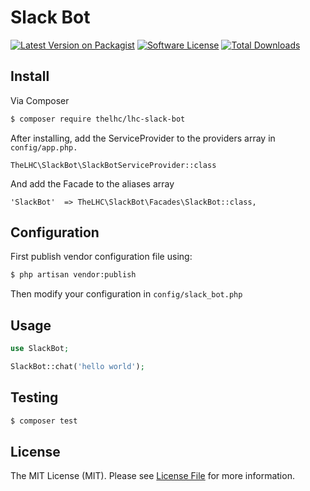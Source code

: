 # Slack Bot

[![Latest Version on Packagist][ico-version]][link-packagist]
[![Software License][ico-license]](LICENSE.md)
[![Total Downloads][ico-downloads]][link-downloads]

## Install

Via Composer

``` bash
$ composer require thelhc/lhc-slack-bot
```

After installing, add the ServiceProvider to the providers array in `config/app.php.`

```
TheLHC\SlackBot\SlackBotServiceProvider::class
```

And add the Facade to the aliases array

```
'SlackBot'  => TheLHC\SlackBot\Facades\SlackBot::class,
```

## Configuration

First publish vendor configuration file using:

``` bash
$ php artisan vendor:publish
```

Then modify your configuration in `config/slack_bot.php`

## Usage

``` php
use SlackBot;

SlackBot::chat('hello world');
```

## Testing

``` bash
$ composer test
```

## License

The MIT License (MIT). Please see [License File](LICENSE.md) for more information.

[ico-version]: https://img.shields.io/packagist/v/thelhc/lhc-slack-bot.svg?style=flat-square
[ico-license]: https://img.shields.io/badge/license-MIT-brightgreen.svg?style=flat-square
[ico-downloads]: https://img.shields.io/packagist/dt/thelhc/lhc-slack-bot.svg?style=flat-square

[link-packagist]: https://packagist.org/packages/thelhc/lhc-slack-bot
[link-downloads]: https://packagist.org/packages/thelhc/lhc-slack-bot
[link-author]: https://github.com/aaronkaz
